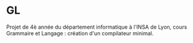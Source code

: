 # GL
Projet de 4è année du département informatique à l'INSA de Lyon, cours Grammaire et Langage : création d'un compilateur minimal.
